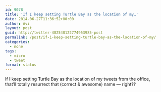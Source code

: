 ```yaml
---
id: 9078
title: 'If I keep setting Turtle Bay as the location of my…'
date: 2014-06-27T11:36:52+00:00
author: Avi
layout: post
guid: http://twitter-482548122774953985-post
permalink: /post/if-i-keep-setting-turtle-bay-as-the-location-of-my/
categories:
  - none
tags:
  - micro
  - tweet
format: status
---
```

If I keep setting Turtle Bay as the location of my tweets from the office, that’ll totally resurrect that (correct & awesome) name — right‽‽